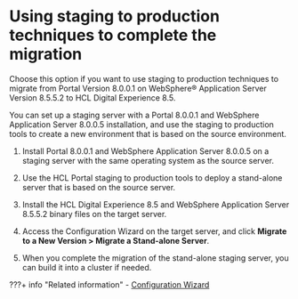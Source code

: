 # Using staging to production techniques to complete the migration

Choose this option if you want to use staging to production techniques to migrate from Portal Version 8.0.0.1 on WebSphere® Application Server Version 8.5.5.2 to HCL Digital Experience 8.5.

You can set up a staging server with a Portal 8.0.0.1 and WebSphere Application Server 8.0.0.5 installation, and use the staging to production tools to create a new environment that is based on the source environment.

1.  Install Portal 8.0.0.1 and WebSphere Application Server 8.0.0.5 on a staging server with the same operating system as the source server.

2.  Use the HCL Portal staging to production tools to deploy a stand-alone server that is based on the source server.

3.  Install the HCL Digital Experience 8.5 and WebSphere Application Server 8.5.5.2 binary files on the target server.

4.  Access the Configuration Wizard on the target server, and click **Migrate to a New Version > Migrate a Stand-alone Server**.

5.  When you complete the migration of the stand-alone staging server, you can build it into a cluster if needed.



???+ info "Related information" 
    -   [Configuration Wizard](../../../../../../deployment/manage/portal_admin_tools/cfg_wizard/index.md)


